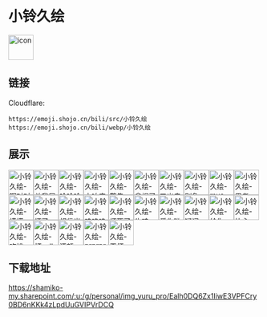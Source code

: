 # 小铃久绘
<img src="https://emoji.shojo.cn/bili/src/小铃久绘/icon.png" width="50" height="50" alt="icon">

## 链接
Cloudflare:
```
https://emoji.shojo.cn/bili/src/小铃久绘
https://emoji.shojo.cn/bili/webp/小铃久绘
```
## 展示
<img src="https://emoji.shojo.cn/bili/src/小铃久绘/小铃久绘-啊对对对.png" width="50" height="50" alt="小铃久绘-啊对对对"><img src="https://emoji.shojo.cn/bili/src/小铃久绘/小铃久绘-关我屁事.png" width="50" height="50" alt="小铃久绘-关我屁事"><img src="https://emoji.shojo.cn/bili/src/小铃久绘/小铃久绘-哈哈哈哈.png" width="50" height="50" alt="小铃久绘-哈哈哈哈"><img src="https://emoji.shojo.cn/bili/src/小铃久绘/小铃久绘-未响应.png" width="50" height="50" alt="小铃久绘-未响应"><img src="https://emoji.shojo.cn/bili/src/小铃久绘/小铃久绘-警告.png" width="50" height="50" alt="小铃久绘-警告"><img src="https://emoji.shojo.cn/bili/src/小铃久绘/小铃久绘-拿捏了.png" width="50" height="50" alt="小铃久绘-拿捏了"><img src="https://emoji.shojo.cn/bili/src/小铃久绘/小铃久绘-叉出去.png" width="50" height="50" alt="小铃久绘-叉出去"><img src="https://emoji.shojo.cn/bili/src/小铃久绘/小铃久绘-别急.png" width="50" height="50" alt="小铃久绘-别急"><img src="https://emoji.shojo.cn/bili/src/小铃久绘/小铃久绘-mua.png" width="50" height="50" alt="小铃久绘-mua"><img src="https://emoji.shojo.cn/bili/src/小铃久绘/小铃久绘-思考.png" width="50" height="50" alt="小铃久绘-思考"><img src="https://emoji.shojo.cn/bili/src/小铃久绘/小铃久绘-摸摸.png" width="50" height="50" alt="小铃久绘-摸摸"><img src="https://emoji.shojo.cn/bili/src/小铃久绘/小铃久绘-坏了.png" width="50" height="50" alt="小铃久绘-坏了"><img src="https://emoji.shojo.cn/bili/src/小铃久绘/小铃久绘-相信光.png" width="50" height="50" alt="小铃久绘-相信光"><img src="https://emoji.shojo.cn/bili/src/小铃久绘/小铃久绘-呜呜呜.png" width="50" height="50" alt="小铃久绘-呜呜呜"><img src="https://emoji.shojo.cn/bili/src/小铃久绘/小铃久绘-坏死了.png" width="50" height="50" alt="小铃久绘-坏死了"><img src="https://emoji.shojo.cn/bili/src/小铃久绘/小铃久绘-牛哇.png" width="50" height="50" alt="小铃久绘-牛哇"><img src="https://emoji.shojo.cn/bili/src/小铃久绘/小铃久绘-爱你哟.png" width="50" height="50" alt="小铃久绘-爱你哟"><img src="https://emoji.shojo.cn/bili/src/小铃久绘/小铃久绘-疑问.png" width="50" height="50" alt="小铃久绘-疑问"><img src="https://emoji.shojo.cn/bili/src/小铃久绘/小铃久绘-给你一拳.png" width="50" height="50" alt="小铃久绘-给你一拳"><img src="https://emoji.shojo.cn/bili/src/小铃久绘/小铃久绘-比心.png" width="50" height="50" alt="小铃久绘-比心"><img src="https://emoji.shojo.cn/bili/src/小铃久绘/小铃久绘-吃桃.png" width="50" height="50" alt="小铃久绘-吃桃"><img src="https://emoji.shojo.cn/bili/src/小铃久绘/小铃久绘-打call.png" width="50" height="50" alt="小铃久绘-打call"><img src="https://emoji.shojo.cn/bili/src/小铃久绘/小铃久绘-汗颜.png" width="50" height="50" alt="小铃久绘-汗颜"><img src="https://emoji.shojo.cn/bili/src/小铃久绘/小铃久绘-prprpr.png" width="50" height="50" alt="小铃久绘-prprpr"><img src="https://emoji.shojo.cn/bili/src/小铃久绘/小铃久绘-干杯.png" width="50" height="50" alt="小铃久绘-干杯">

## 下载地址

https://shamiko-my.sharepoint.com/:u:/g/personal/img_yuru_pro/Ealh0DQ6Zx1IiwE3VPFCry0BD6nKKk4zLpdUuGVIPVrDCQ